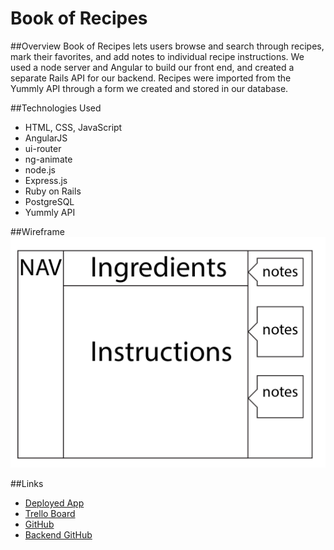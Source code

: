 # Book of Recipes

##Overview
Book of Recipes lets users browse and search through recipes, mark their favorites, and add notes to individual recipe instructions. We used a node server and Angular to build our front end, and created a separate Rails API for our backend. Recipes were imported from the Yummly API through a form we created and stored in our database.

##Technologies Used
* HTML, CSS, JavaScript
* AngularJS
* ui-router
* ng-animate
* node.js
* Express.js
* Ruby on Rails
* PostgreSQL
* Yummly API

##Wireframe
![Wireframe](public/wireframe.png)

##Links
* [Deployed App](http://book-of-recipes.herokuapp.com/)
* [Trello Board](https://trello.com/b/4U5VZpF8/recipes)
* [GitHub](https://github.com/PRosset/recipes_app_angular)
* [Backend GitHub](https://github.com/chandlerkelley/recipes_app_rails)
